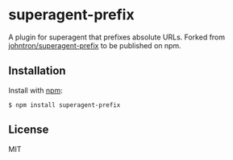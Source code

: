 
# superagent-prefix

  A plugin for superagent that prefixes absolute URLs.
  Forked from [johntron/superagent-prefix](https://github.com/johntron/superagent-prefix) to be published on npm.

## Installation

  Install with [npm](http://npmjs.org):

    $ npm install superagent-prefix

## License

  MIT
